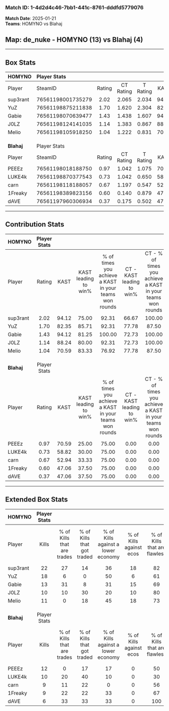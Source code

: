 ### Match ID: 1-4d2d4c46-7bb1-441c-8761-dddfd5779076  
**Match Date**: 2025-01-21  
**Teams**: HOMYNO vs Blahaj  

## **Map**: de_nuke - HOMYNO (13) vs Blahaj (4)  
---  

## Box Stats  

| **HOMYNO** | Player Stats      |        |           |          |       |       |       |         |        |      |     |
| :- | :- | :-: | :-: | :-: | :-: | :-: | :-: | :-: | :-: | :-: | :-: |
| Player     | SteamID           | Rating | CT Rating | T Rating | KAST  |  ADR  | Kills | Assists | Deaths | K/D  | HS% |
| sup3rant   | 76561198001735279 |  2.02  |   2.065   |  2.034   | 94.12 | 106.3 |  22   |    1    |   6    | 3.67 | 45  |
| YuZ        | 76561198875211838 |  1.70  |   1.620   |  2.304   | 82.35 | 133.5 |  18   |    6    |   11   | 1.64 | 55  |
| Gabie      | 76561198070639477 |  1.43  |   1.438   |  1.607   | 94.12 | 77.8  |  13   |    3    |   8    | 1.63 | 61  |
| J0LZ       | 76561198124141035 |  1.14  |   1.383   |  0.867   | 88.24 | 80.7  |  10   |    7    |   12   | 0.83 | 70  |
| Melio      | 76561198105918250 |  1.04  |   1.222   |  0.831   | 70.59 | 57.4  |  11   |    1    |   9    | 1.22 | 36  |
|            |                   |        |           |          |       |       |       |         |        |      |     |
|            |                   |        |           |          |       |       |       |         |        |      |     |
|            |                   |        |           |          |       |       |       |         |        |      |     |
| **Blahaj** | Player Stats      |        |           |          |       |       |       |         |        |      |     |
| Player     | SteamID           | Rating | CT Rating | T Rating | KAST  |  ADR  | Kills | Assists | Deaths | K/D  | HS% |
| PEEEz      | 76561198018188750 |  0.97  |   1.042   |  1.075   | 70.59 | 73.9  |  12   |    3    |   15   | 0.80 | 66  |
| LUKE4k     | 76561198870377543 |  0.73  |   1.042   |  0.650   | 58.82 | 66.5  |  10   |    4    |   16   | 0.63 | 80  |
| carn       | 76561198118188057 |  0.67  |   1.197   |  0.547   | 52.94 | 58.9  |   9   |    3    |   14   | 0.64 | 66  |
| 1Freaky    | 76561198389823156 |  0.60  |   0.140   |  0.879   | 47.06 | 51.2  |   9   |    2    |   14   | 0.64 | 77  |
| dAVE       | 76561197960306934 |  0.37  |   0.175   |  0.502   | 47.06 | 39.7  |   6   |    1    |   15   | 0.40 | 66  |
---  

## Contribution Stats  

| **HOMYNO** | Player Stats |       |                      |                                                        |                           |                                                             |                          |                                                            |
| :- | :-: | :-: | :-: | :-: | :-: | :-: | :-: | :-: |
| Player     |    Rating    | KAST  | KAST leading to win% | % of times you achieve a KAST in your teams won rounds | CT - KAST leading to win% | CT - % of times you achieve a KAST in your teams won rounds | T - KAST leading to win% | T - % of times you achieve a KAST in your teams won rounds |
| sup3rant   |     2.02     | 94.12 |        75.00         |                         92.31                          |           66.67           |                           100.00                            |          100.00          |                           80.00                            |
| YuZ        |     1.70     | 82.35 |        85.71         |                         92.31                          |           77.78           |                            87.50                            |          100.00          |                           100.00                           |
| Gabie      |     1.43     | 94.12 |        81.25         |                         100.00                         |           72.73           |                           100.00                            |          100.00          |                           100.00                           |
| J0LZ       |     1.14     | 88.24 |        80.00         |                         92.31                          |           72.73           |                           100.00                            |          100.00          |                           80.00                            |
| Melio      |     1.04     | 70.59 |        83.33         |                         76.92                          |           77.78           |                            87.50                            |          100.00          |                           60.00                            |
|            |              |       |                      |                                                        |                           |                                                             |                          |                                                            |
|            |              |       |                      |                                                        |                           |                                                             |                          |                                                            |
|            |              |       |                      |                                                        |                           |                                                             |                          |                                                            |
| **Blahaj** | Player Stats |       |                      |                                                        |                           |                                                             |                          |                                                            |
| Player     |    Rating    | KAST  | KAST leading to win% | % of times you achieve a KAST in your teams won rounds | CT - KAST leading to win% | CT - % of times you achieve a KAST in your teams won rounds | T - KAST leading to win% | T - % of times you achieve a KAST in your teams won rounds |
| PEEEz      |     0.97     | 70.59 |        25.00         |                         75.00                          |           0.00            |                            0.00                             |          33.33           |                           75.00                            |
| LUKE4k     |     0.73     | 58.82 |        30.00         |                         75.00                          |           0.00            |                            0.00                             |          42.86           |                           75.00                            |
| carn       |     0.67     | 52.94 |        33.33         |                         75.00                          |           0.00            |                            0.00                             |          60.00           |                           75.00                            |
| 1Freaky    |     0.60     | 47.06 |        37.50         |                         75.00                          |           0.00            |                            0.00                             |          42.86           |                           75.00                            |
| dAVE       |     0.37     | 47.06 |        37.50         |                         75.00                          |           0.00            |                            0.00                             |          50.00           |                           75.00                            |
---  

## Extended Box Stats  

| **HOMYNO** | Player Stats |                            |                            |                                    |                         |                              |                                 |        |                             |                                     |                          |                               |                            |
| :- | :-: | :-: | :-: | :-: | :-: | :-: | :-: | :-: | :-: | :-: | :-: | :-: | :-: |
| Player     |    Kills     | % of Kills that are trades | % of Kills that got traded | % of Kills against a lower economy | % of Kills against ecos | % of Kills that are flawless | % of Kills that are close duels | Deaths | % of Deaths that get traded | % of Deaths against a lower economy | % of Deaths against ecos | % of Deaths that are flawless | % of Deaths that are close |
| sup3rant   |      22      |             27             |             14             |                 36                 |           18            |              82              |                5                |   6    |             17              |                 17                  |            0             |              33               |             0              |
| YuZ        |      18      |             6              |             0              |                 50                 |            6            |              61              |                0                |   11   |             36              |                 18                  |            9             |              18               |             9              |
| Gabie      |      13      |             31             |             8              |                 31                 |           15            |              69              |                0                |   8    |             25              |                 13                  |            0             |              75               |             0              |
| J0LZ       |      10      |             10             |             30             |                 20                 |           10            |              80              |                0                |   12   |             25              |                 33                  |            17            |              75               |             0              |
| Melio      |      11      |             0              |             18             |                 45                 |           18            |              73              |                0                |   9    |             22              |                 22                  |            11            |              78               |             0              |
|            |              |                            |                            |                                    |                         |                              |                                 |        |                             |                                     |                          |                               |                            |
|            |              |                            |                            |                                    |                         |                              |                                 |        |                             |                                     |                          |                               |                            |
|            |              |                            |                            |                                    |                         |                              |                                 |        |                             |                                     |                          |                               |                            |
| **Blahaj** | Player Stats |                            |                            |                                    |                         |                              |                                 |        |                             |                                     |                          |                               |                            |
| Player     |    Kills     | % of Kills that are trades | % of Kills that got traded | % of Kills against a lower economy | % of Kills against ecos | % of Kills that are flawless | % of Kills that are close duels | Deaths | % of Deaths that get traded | % of Deaths against a lower economy | % of Deaths against ecos | % of Deaths that are flawless | % of Deaths that are close |
| PEEEz      |      12      |             0              |             17             |                 17                 |            0            |              50              |                0                |   15   |             20              |                 13                  |            0             |              80               |             0              |
| LUKE4k     |      10      |             20             |             40             |                 10                 |            0            |              30              |                0                |   16   |              6              |                 13                  |            0             |              56               |             0              |
| carn       |      9       |             11             |             22             |                 0                  |            0            |              56              |                0                |   14   |             14              |                 14                  |            0             |              64               |             7              |
| 1Freaky    |      9       |             22             |             22             |                 33                 |            0            |              67              |               11                |   14   |             14              |                  7                  |            0             |              93               |             0              |
| dAVE       |      6       |             33             |             33             |                 33                 |            0            |             100              |                0                |   15   |              7              |                  7                  |            0             |              73               |             0              |
